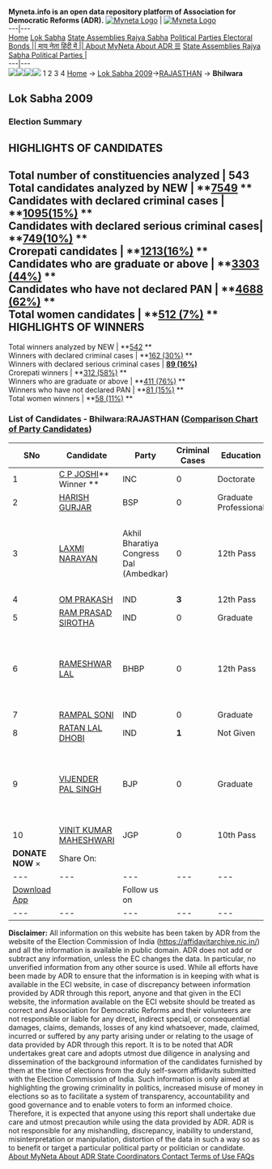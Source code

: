 **Myneta.info is an open data repository platform of Association for Democratic Reforms (ADR).**
[![Myneta Logo](https://www.myneta.info/lib/img/myneta-logo.png)](https://www.myneta.info/) | [![Myneta Logo](https://www.myneta.info/lib/img/adr-logo.png)](https://adrindia.org)  
---|---  
[Home](https://www.myneta.info/) [Lok Sabha](https://www.myneta.info/#ls "Lok Sabha") [ State Assemblies ](https://www.myneta.info/#sa "State Assemblies") [Rajya Sabha](https://www.myneta.info/#rs "Rajya Sabha") [Political Parties ](https://www.myneta.info/party "Political Parties") [ Electoral Bonds ](https://www.myneta.info/electoral_bonds "Electoral Bonds") [ || माय नेता हिंदी में || ](https://translate.google.co.in/translate?prev=hp&hl=en&js=y&u=www.myneta.info&sl=en&tl=hi&history_state0=) [ About MyNeta ](https://adrindia.org/content/about-myneta) [ About ADR ](https://adrindia.org/about-adr/who-we-are) [☰](javascript:void\(0\))
[ State Assemblies ](https://www.myneta.info/#sa "State Assemblies") [ Rajya Sabha ](https://www.myneta.info/#rs "Rajya Sabha") [ Political Parties ](https://www.myneta.info/party "Political Parties")
|   
---|---  
![](https://www.myneta.info/lib/img/banner/banner-1.png)![](https://www.myneta.info/lib/img/banner/banner-2.png)![](https://www.myneta.info/lib/img/banner/banner-3.png)![](https://www.myneta.info/lib/img/banner/banner-4.png)
1  2  3  4 
[Home](https://www.myneta.info/) → [Lok Sabha 2009](https://www.myneta.info/ls2009/)→[RAJASTHAN](https://www.myneta.info/ls2009/index.php?action=show_constituencies&state_id=20) → **Bhilwara**
### 
## Lok Sabha 2009
###  Election Summary 
HIGHLIGHTS OF CANDIDATES  
---  
Total number of constituencies analyzed |  543   
Total candidates analyzed by NEW | **[7549](https://www.myneta.info/ls2009/index.php?action=summary&subAction=candidates_analyzed&sort=candidate#summary) **  
Candidates with declared criminal cases | **[1095(15%)](https://www.myneta.info/ls2009/index.php?action=summary&subAction=crime&sort=candidate#summary) **  
Candidates with declared serious criminal cases| **[749(10%)](https://www.myneta.info/ls2009/index.php?action=summary&subAction=serious_crime&sort=candidate#summary) **  
Crorepati candidates | **[1213(16%)](https://www.myneta.info/ls2009/index.php?action=summary&subAction=crorepati&sort=candidate#summary) **  
Candidates who are graduate or above | **[3303 (44%)](https://www.myneta.info/ls2009/index.php?action=summary&subAction=education&sort=candidate#summary) **  
Candidates who have not declared PAN | **[4688 (62%)](https://www.myneta.info/ls2009/index.php?action=summary&subAction=without_pan&sort=candidate#summary) **  
Total women candidates | **[512 (7%)](https://www.myneta.info/ls2009/index.php?action=summary&subAction=women_candidate&sort=candidate#summary) **  
HIGHLIGHTS OF WINNERS  
---  
Total winners analyzed by NEW | **[542](https://www.myneta.info/ls2009/index.php?action=summary&subAction=winner_analyzed&sort=candidate#summary) **  
Winners with declared criminal cases | **[162 (30%)](https://www.myneta.info/ls2009/index.php?action=summary&subAction=winner_crime&sort=candidate#summary) **  
Winners with declared serious criminal cases | **[89 (16%)](https://www.myneta.info/ls2009/index.php?action=summary&subAction=winner_serious_crime&sort=candidate#summary)**  
Crorepati winners | **[312 (58%)](https://www.myneta.info/ls2009/index.php?action=summary&subAction=winner_crorepati&sort=candidate#summary) **  
Winners who are graduate or above | **[411 (76%)](https://www.myneta.info/ls2009/index.php?action=summary&subAction=winner_education&sort=candidate#summary) **  
Winners who have not declared PAN | **[81 (15%)](https://www.myneta.info/ls2009/index.php?action=summary&subAction=winner_without_pan&sort=candidate#summary) **  
Total women winners | **[58 (11%)](https://www.myneta.info/ls2009/index.php?action=summary&subAction=winner_women&sort=candidate#summary) **  
### List of Candidates - Bhilwara:RAJASTHAN ([Comparison Chart of Party Candidates](https://www.myneta.info/ls2009/comparisonchart.php?constituency_id=413))
SNo | Candidate| Party| Criminal Cases| Education| Age| Total Assets| Liabilities  
---|---|---|---|---|---|---|---  
1  | [C P JOSHI](https://www.myneta.info/ls2009/candidate.php?candidate_id=6126)** Winner ** | INC | 0 | Doctorate| 59 | Rs 2,03,76,956 ~ 2 Crore+ | Rs 14,00,000 ~ 14 Lacs+  
2  | [HARISH GURJAR](https://www.myneta.info/ls2009/candidate.php?candidate_id=5930) | BSP | 0 | Graduate Professional| 60 | Rs 2,18,98,867 ~ 2 Crore+ | Rs 7,52,000 ~ 7 Lacs+  
3  | [LAXMI NARAYAN](https://www.myneta.info/ls2009/candidate.php?candidate_id=6378) | Akhil Bharatiya Congress Dal (Ambedkar) | 0 | 12th Pass| 56 | ![](https://myneta.info/image_v2.php?myneta_folder=ls2009&candidate_id=6378&col=ta) | ![](https://myneta.info/image_v2.php?myneta_folder=ls2009&candidate_id=6378&col=lia)  
4  | [OM PRAKASH](https://www.myneta.info/ls2009/candidate.php?candidate_id=6128) | IND | **3** | 12th Pass| 31 | Rs 40,000 ~ 40 Thou+ | Rs 0 ~   
5  | [RAM PRASAD SIROTHA](https://www.myneta.info/ls2009/candidate.php?candidate_id=6381) | IND | 0 | Graduate| 44 | Rs 4,96,000 ~ 4 Lacs+ | Rs 8,000 ~ 8 Thou+  
6  | [RAMESHWAR LAL](https://www.myneta.info/ls2009/candidate.php?candidate_id=6382) | BHBP | 0 | 12th Pass| 36 | ![](https://myneta.info/image_v2.php?myneta_folder=ls2009&candidate_id=6382&col=ta) | ![](https://myneta.info/image_v2.php?myneta_folder=ls2009&candidate_id=6382&col=lia)  
7  | [RAMPAL SONI](https://www.myneta.info/ls2009/candidate.php?candidate_id=5879) | IND | 0 | Graduate| 36 | Rs 4,15,000 ~ 4 Lacs+ | Rs 0 ~   
8  | [RATAN LAL DHOBI](https://www.myneta.info/ls2009/candidate.php?candidate_id=4809) | IND | **1** | Not Given| 38 | Rs 60,000 ~ 60 Thou+ | Rs 0 ~   
9  | [VIJENDER PAL SINGH](https://www.myneta.info/ls2009/candidate.php?candidate_id=4609) | BJP | 0 | Graduate| 61 | ![](https://myneta.info/image_v2.php?myneta_folder=ls2009&candidate_id=4609&col=ta) | ![](https://myneta.info/image_v2.php?myneta_folder=ls2009&candidate_id=4609&col=lia)  
10  | [VINIT KUMAR MAHESHWARI](https://www.myneta.info/ls2009/candidate.php?candidate_id=5880) | JGP | 0 | 10th Pass| 42 | Rs 20,097 ~ 20 Thou+ | Rs 4,000 ~ 4 Thou+  
|  **DONATE NOW** × |  Share On:  | [](https://api.whatsapp.com/send?text=https%3A%2F%2Fmyneta.info%2Fpunjab2022%2Findex.php%3Faction%3Dshow_constituencies%26state_id%3D19) | [](https://www.facebook.com/sharer/sharer.php?u=https%3A%2F%2Fmyneta.info%2Fpunjab2022%2Findex.php%3Faction%3Dshow_constituencies%26state_id%3D19) | [](https://twitter.com/share?url=https%3A%2F%2Fmyneta.info%2Fpunjab2022%2Findex.php%3Faction%3Dshow_constituencies%26state_id%3D19)  
---|---|---|---|---  
| [ Download App ](https://play.google.com/store/apps/details?id=com.webrosoft.myneta1&pcampaignid=pcampaignidMKT-Other-global-all-co-prtnr-py-PartBadge-Mar2515-1) | [](https://play.google.com/store/apps/details?id=com.webrosoft.myneta1&pcampaignid=pcampaignidMKT-Other-global-all-co-prtnr-py-PartBadge-Mar2515-1) |  Follow us on  | [](https://www.facebook.com/adrindia.org/) | [](https://twitter.com/adrspeaks) | [](https://groups.google.com/g/national-election-watch?hl=en&pli=1) | [](https://www.instagram.com/adrspeaks/) | [](https://www.youtube.com/user/adrspeaks) | [](https://sharechat.com/profile/adrspeaks)  
---|---|---|---|---|---|---|---|---  
**Disclaimer:** All information on this website has been taken by ADR from the website of the Election Commission of India (https://affidavitarchive.nic.in/) and all the information is available in public domain. ADR does not add or subtract any information, unless the EC changes the data. In particular, no unverified information from any other source is used. While all efforts have been made by ADR to ensure that the information is in keeping with what is available in the ECI website, in case of discrepancy between information provided by ADR through this report, anyone and that given in the ECI website, the information available on the ECI website should be treated as correct and Association for Democratic Reforms and their volunteers are not responsible or liable for any direct, indirect special, or consequential damages, claims, demands, losses of any kind whatsoever, made, claimed, incurred or suffered by any party arising under or relating to the usage of data provided by ADR through this report. It is to be noted that ADR undertakes great care and adopts utmost due diligence in analysing and dissemination of the background information of the candidates furnished by them at the time of elections from the duly self-sworn affidavits submitted with the Election Commission of India. Such information is only aimed at highlighting the growing criminality in politics, increased misuse of money in elections so as to facilitate a system of transparency, accountability and good governance and to enable voters to form an informed choice. Therefore, it is expected that anyone using this report shall undertake due care and utmost precaution while using the data provided by ADR. ADR is not responsible for any mishandling, discrepancy, inability to understand, misinterpretation or manipulation, distortion of the data in such a way so as to benefit or target a particular political party or politician or candidate. 
[ About MyNeta ](https://adrindia.org/content/about-myneta) [ About ADR ](https://adrindia.org/about-adr/who-we-are) [ State Coordinators ](https://adrindia.org/about-adr/state-coordinators) [ Contact ](https://adrindia.org/contact-us) [ Terms of Use ](https://adrindia.org/content/adr-terms-use) [ FAQs ](https://adrindia.org/content/faqs)
